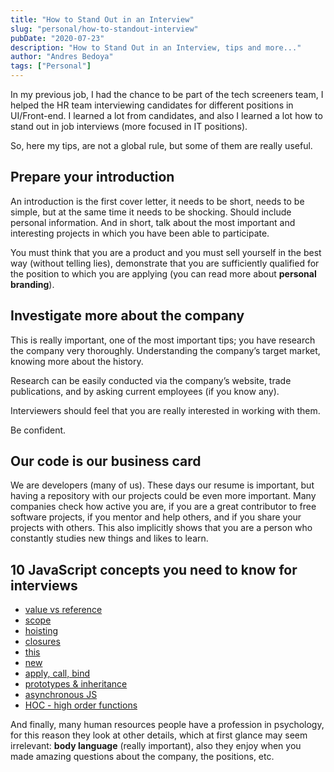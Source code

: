 ```yaml
---
title: "How to Stand Out in an Interview"
slug: "personal/how-to-standout-interview"
pubDate: "2020-07-23"
description: "How to Stand Out in an Interview, tips and more..."
author: "Andres Bedoya"
tags: ["Personal"]
---
```


In my previous job, I had the chance to be part of the tech screeners team, I helped the HR team interviewing candidates for different positions in UI/Front-end. I learned a lot from candidates, and also I learned a lot how to stand out in job interviews (more focused in IT positions).

So, here my tips, are not a global rule, but some of them are really useful.

## Prepare your introduction
An introduction is the first cover letter, it needs to be short, needs to be simple, but at the same time it needs to be shocking. Should include personal information. And in short, talk about the most important and interesting projects in which you have been able to participate.

You must think that you are a product and you must sell yourself in the best way (without telling lies), demonstrate that you are sufficiently qualified for the position to which you are applying (you can read more about **personal branding**).

## Investigate more about the company
This is really important, one of the most important tips; you have research the company very thoroughly. Understanding the company’s target market, knowing more about the history.

Research can be easily conducted via the company’s website, trade publications, and by asking current employees (if you know any).

Interviewers should feel that you are really interested in working with them.

Be confident.

## Our code is our business card
We are developers (many of us). These days our resume is important, but having a repository with our projects could be even more important. Many companies check how active you are, if you are a great contributor to free software projects, if you mentor and help others, and if you share your projects with others. This also implicitly shows that you are a person who constantly studies new things and likes to learn.

## 10 JavaScript concepts you need to know for interviews
- <a class="hover:no-underline text-blue underline" href="https://www.educative.io/courses/step-up-your-js-a-comprehensive-guide-to-intermediate-javascript/7nAZrnYW9rG" target="_blank" rel="noopener noreferrer">value vs reference</a>
- <a class="hover:no-underline text-blue underline" href="https://scotch.io/tutorials/understanding-scope-in-javascript#toc-scope-in-javascript" target="_blank" rel="noopener noreferrer">scope</a>
- <a class="hover:no-underline text-blue underline" href="http://javascriptissexy.com/javascript-variable-scope-and-hoisting-explained/" target="_blank" rel="noopener noreferrer">hoisting</a>
- <a class="hover:no-underline text-blue underline" href="http://javascriptissexy.com/understand-javascript-closures-with-ease/" target="_blank" rel="noopener noreferrer">closures</a>
- <a class="hover:no-underline text-blue underline" href="https://www.educative.io/collection/page/5679346740101120/5707702298738688/5676830073815040" target="_blank" rel="noopener noreferrer">this</a>
- <a class="hover:no-underline text-blue underline" href="https://codeburst.io/javascripts-new-keyword-explained-as-simply-as-possible-fec0d87b2741" target="_blank" rel="noopener noreferrer">new</a>
- <a class="hover:no-underline text-blue underline" href="https://codeplanet.io/javascript-apply-vs-call-vs-bind/" target="_blank" rel="noopener noreferrer">apply, call, bind</a>
- <a class="hover:no-underline text-blue underline" href="https://codeburst.io/master-javascript-prototypes-inheritance-d0a9a5a75c4e" target="_blank" rel="noopener noreferrer">prototypes & inheritance</a>
- <a class="hover:no-underline text-blue underline" href="https://www.youtube.com/watch?v=8aGhZQkoFbQ&t=948s" target="_blank" rel="noopener noreferrer">asynchronous JS</a>
- <a class="hover:no-underline text-blue underline" href="https://www.sitepoint.com/higher-order-functions-javascript/" target="_blank" rel="noopener noreferrer">HOC - high order functions</a>

And finally, many human resources people have a profession in psychology, for this reason they look at other details, which at first glance may seem irrelevant: **body language** (really important), also they enjoy when you made amazing questions about the company, the positions, etc.
